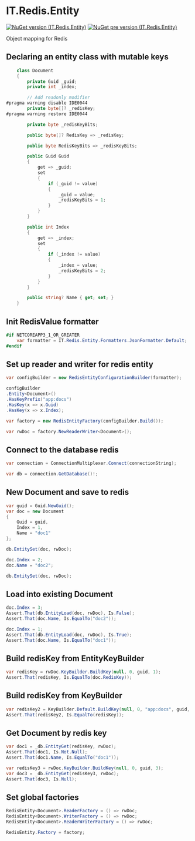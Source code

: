 # IT.Redis.Entity
[![NuGet version (IT.Redis.Entity)](https://img.shields.io/nuget/v/IT.Redis.Entity.svg)](https://www.nuget.org/packages/IT.Redis.Entity)
[![NuGet pre version (IT.Redis.Entity)](https://img.shields.io/nuget/vpre/IT.Redis.Entity.svg)](https://www.nuget.org/packages/IT.Redis.Entity)

Object mapping for Redis

## Declaring an entity class with mutable keys

```csharp
    class Document
    {
        private Guid _guid;
        private int _index;

        // Add readonly modifier
#pragma warning disable IDE0044
        private byte[]? _redisKey;
#pragma warning restore IDE0044

        private byte _redisKeyBits;

        public byte[]? RedisKey => _redisKey;

        public byte RedisKeyBits => _redisKeyBits;

        public Guid Guid
        {
            get => _guid;
            set
            {
                if (_guid != value)
                {
                    _guid = value;
                    _redisKeyBits = 1;
                }
            }
        }

        public int Index
        {
            get => _index;
            set
            {
                if (_index != value)
                {
                    _index = value;
                    _redisKeyBits = 2;
                }
            }
        }

        public string? Name { get; set; }
    }
```

## Init RedisValue formatter

```csharp
#if NETCOREAPP3_1_OR_GREATER
    var formatter = IT.Redis.Entity.Formatters.JsonFormatter.Default;
#endif
```

## Set up reader and writer for redis entity

```csharp
var configBuilder = new RedisEntityConfigurationBuilder(formatter);

configBuilder
.Entity<Document>()
.HasKeyPrefix("app:docs")
.HasKey(x => x.Guid)
.HasKey(x => x.Index);

var factory = new RedisEntityFactory(configBuilder.Build());

var rwDoc = factory.NewReaderWriter<Document>();
```

## Connect to the database redis

```csharp
var connection = ConnectionMultiplexer.Connect(connectionString);

var db = connection.GetDatabase()!;
```

## New Document and save to redis

```csharp
var guid = Guid.NewGuid();
var doc = new Document
{
    Guid = guid,
    Index = 1,
    Name = "doc1"
};

db.EntitySet(doc, rwDoc);

doc.Index = 2;
doc.Name = "doc2";

db.EntitySet(doc, rwDoc);
```

## Load into existing Document

```csharp
doc.Index = 3;
Assert.That(db.EntityLoad(doc, rwDoc), Is.False);
Assert.That(doc.Name, Is.EqualTo("doc2"));

doc.Index = 1;
Assert.That(db.EntityLoad(doc, rwDoc), Is.True);
Assert.That(doc.Name, Is.EqualTo("doc1"));
```

## Build redisKey from EntityKeyBuilder

```csharp
var redisKey = rwDoc.KeyBuilder.BuildKey(null, 0, guid, 1);
Assert.That(redisKey, Is.EqualTo(doc.RedisKey));
```

## Build redisKey from KeyBuilder

```csharp
var redisKey2 = KeyBuilder.Default.BuildKey(null, 0, "app:docs", guid, 1);
Assert.That(redisKey2, Is.EqualTo(redisKey));
```

## Get Document by redis key

```csharp
var doc1 = _db.EntityGet(redisKey, rwDoc);
Assert.That(doc1, Is.Not.Null);
Assert.That(doc1.Name, Is.EqualTo("doc1"));

var redisKey3 = rwDoc.KeyBuilder.BuildKey(null, 0, guid, 3);
var doc3 = _db.EntityGet(redisKey3, rwDoc);
Assert.That(doc3, Is.Null);
```

## Set global factories

```csharp
RedisEntity<Document>.ReaderFactory = () => rwDoc;
RedisEntity<Document>.WriterFactory = () => rwDoc;
RedisEntity<Document>.ReaderWriterFactory = () => rwDoc;

RedisEntity.Factory = factory;
```